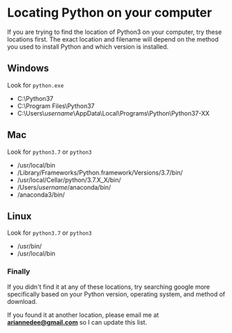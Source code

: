 # Locating Python on your computer
If you are trying to find the location of Python3 on your computer,
try these locations first.
The exact location and filename will depend
on the method you used to install Python
and which version is installed.

## Windows
Look for `python.exe`
- C:\Python37
- C:\Program Files\Python37
- C:\Users\\*username*\AppData\Local\Programs\Python\Python37-XX

## Mac
Look for `python3.7` or `python3`

- /usr/local/bin
- /Library/Frameworks/Python.framework/Versions/3.7/bin/
- /usr/local/Cellar/python/3.7.X_X/bin/
- /Users/*username*/anaconda/bin/
- /anaconda3/bin/

## Linux
Look for `python3.7` or `python3`
- /usr/bin/
- /usr/local/bin

### Finally
If you didn't find it at any of these locations,
try searching google more specifically based on
your Python version, operating system, and method of download.

If you found it at another location, please email me at
**ariannedee@gmail.com** so I can update this list.

